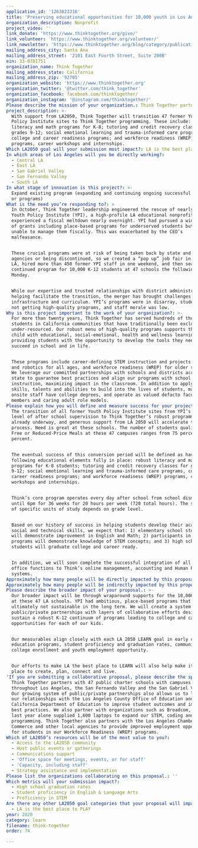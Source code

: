 ```yaml
---
application_id: '1263823316'
title: 'Preserving educational opportunities for 10,000 youth in Los Angeles'
organization_description: Nonprofit
project_video: ''
link_donate: 'https://www.thinktogether.org/give/'
link_volunteer: 'https://www.thinktogether.org/volunteer/'
link_newsletter: 'https://www.thinktogether.org/blog/category/publications/'
mailing_address_city: Santa Ana
mailing_address_street: '2101 East Fourth Street, Suite 200B'
ein: 33-0781751
organization_name: Think Together
mailing_address_state: California
mailing_address_zip: '92705'
organization_website: 'https://www.thinktogether.org'
organization_twitter: '@twitter.com/think_together'
organization_facebook: facebook.com/thinktogether/
organization_instagram: '@instagram.com/thinktogether/'
Please describe the mission of your organization.: Think Together partners with schools to change the odds for kids.
project_description: >-
  With support from LA2050, Think Together will transition 47 former Youth
  Policy Institute sites to Think Together programming. These include: robust
  literacy and math programs for K-8; tutoring and credit recovery classes for
  grades 9-12; social emotional learning and trauma-informed care programs,
  college and career readiness programs; and workforce readiness (WREP)
  programs, career workshops and internships.
Which LA2050 goal will your submission most impact?: LA is the best place to LEARN
In which areas of Los Angeles will you be directly working?:
  - Central LA
  - East LA
  - San Gabriel Valley
  - San Fernando Valley
  - South LA
In what stage of innovation is this project?: >-
  Expand existing program (expanding and continuing ongoing successful projects
  or programs)
What is the need you’re responding to?: >
  In October, Think Together leadership engineered the rescue of nearly half of
  Youth Policy Institute (YPI), a high-profile LA educational nonprofit that
  experienced a fiscal meltdown nearly overnight. YPI had pursued a wide variety
  of grants including place-based programs for underserved students but were
  unable to manage them fiscally. This was exacerbated by the CEO’s
  malfeasance. 


  These crucial programs were at risk of being taken back by state and federal
  agencies or being discontinued, so we created a “pop up” job fair in downtown
  LA, hired more than 450 former YPI staff in one weekend, and then seamlessly
  continued program for 10,000 K-12 students at 47 schools the following
  Monday. 


  While our expertise and trusted relationships with district administrators are
  helping facilitate the transition, the merger has brought challenges in both
  infrastructure and curriculum. YPI’s programs were in disarray, students were
  not getting high-quality programs, and staff morale was low.
Why is this project important to the work of your organization?: >-
  For more than twenty years, Think Together has served hundreds of thousands of
  students in California communities that have traditionally been excluded and
  under-resourced. Our robust menu of high-quality programs supports the whole
  child with educational, social-emotional, health and wellness learning,
  providing students with the opportunity to develop the tools they need to
  succeed in school and in life.


  These programs include career-defining STEM instruction and projects in coding
  and robotics for all ages, and workforce readiness (WREP) for older students.
  We leverage our committed partnerships with schools and districts across the
  state to guarantee best practices and align our programs with school day
  instruction, maximizing impact in the classroom. In addition to applying their
  skills, talents and abilities to build into the lives of students, many of our
  onsite staff have college degrees, and operate as valued defacto faculty
  members and caring adult role models.
Please explain how you will define and measure success for your project.: >-
  The transition of all former Youth Policy Institute sites from YPI’s basic
  level of after school supervision to Think Together’s robust programming is
  already underway, and generous support from LA 2050 will accelerate the
  process. Need is great at these schools. The number of students qualifying for
  Free or Reduced-Price Meals at these 47 campuses ranges from 75 percent to 100
  percent.


  The eventual success of this conversion period will be defined as having the
  following educational elements fully in place: robust literacy and math
  programs for K-8 students; tutoring and credit recovery classes for grades
  9-12; social emotional learning and trauma-informed care programs, college and
  career readiness programs; and workforce readiness (WREP) programs, career
  workshops and internships.


  Think’s core program operates every day after school from school dismissal
  until 6pm for 36 weeks for 20 hours per week (720 total hours). The schedule
  of specific units of study depends on grade level. 


  Based on our history of success in helping students develop their academic,
  social and technical skills, we expect that: 1) elementary school students
  will demonstrate improvement in English and Math; 2) participants in coding
  programs will demonstrate knowledge of STEM concepts; and 3) high school
  students will graduate college and career ready.


  In addition, we will soon complete the successful integration of all YPI back
  office functions to Think’s online management, accounting and Human Resources
  systems.
Approximately how many people will be directly impacted by this proposal?: '10000'
Approximately how many people will be indirectly impacted by this proposal?: ''
Please describe the broader impact of your proposal.: >-
  Our broader impact will be through wraparound supports for the 10,000 students
  at these 47 LA schools. YPI had ambitious, place-based programs that were
  ultimately not sustainable in the long term. We will create a system of
  public/private partnerships with layers of collaborative efforts designed to
  sustain a robust K-12 continuum of programs leading to college and career
  opportunities for each of our kids.


  Our measurables align closely with each LA 2050 LEARN goal in early care and
  education programs, student proficiency and graduation rates, community
  college enrollment and youth employment opportunity.


  Our efforts to make LA the best place to LEARN will also help make it the best
  place to create, plan, connect and live.
'If you are submitting a collaborative proposal, please describe the specific role of partner organizations in the project.': >-
  Think Together partners with 47 public charter schools with campuses
  throughout Los Angeles, the San Fernando Valley and the San Gabriel Valley.
  Our growing system of public/private partnerships also allows us to leverage
  our relationships with the Los Angeles County Office of Education and the
  California Department of Education to improve student outcomes and implement
  best practices. We also partner with organizations such as Broadcom, which
  last year alone supplied 1,600 laptops to expand our STEM, coding and robotics
  programming. Think Together also partners with the Los Angeles Chamber of
  Commerce and other local agencies to provide improved employment opportunities
  for students in our Workforce Readiness (WREP) programs.
Which of LA2050’s resources will be of the most value to you?:
  - Access to the LA2050 community
  - Host public events or gatherings
  - Communications support
  - 'Office space for meetings, events, or for staff'
  - 'Capacity, including staff'
  - Strategy assistance and implementation
Please list the organizations collaborating on this proposal.: ''
Which metrics will your submission impact?:
  - High school graduation rates
  - Student proficiency in English & Language Arts
  - Proficiency in STEM
Are there any other LA2050 goal categories that your proposal will impact?:
  - LA is the best place to PLAY
year: 2020
category: learn
filename: think-together
order: 74

---
```

